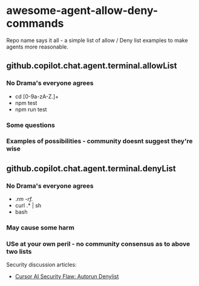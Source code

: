 # awesome-agent-allow-deny-commands
Repo name says it all - a simple list of allow / Deny list examples to make agents more reasonable.


##  github.copilot.chat.agent.terminal.allowList

### No Drama's everyone agrees
- cd [0-9a-zA-Z.]+
- npm test
- npm run test
### Some questions

### Examples of possibilities - community doesnt suggest they're wise


##   github.copilot.chat.agent.terminal.denyList

### No Drama's everyone agrees
- .*rm -rf.*
- curl .* | sh
- bash

### May cause some harm

### USe at your own peril - no community consensus as to above two lists



Security discussion articles:
- [Cursor AI Security Flaw: Autorun Denylist](https://www.backslash.security/blog/cursor-ai-security-flaw-autorun-denylist)
